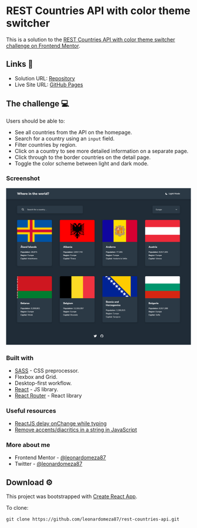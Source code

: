 # REST Countries API with color theme switcher

This is a solution to the [REST Countries API with color theme switcher challenge on Frontend Mentor](https://www.frontendmentor.io/challenges/rest-countries-api-with-color-theme-switcher-5cacc469fec04111f7b848ca).

## Links 🔗

- Solution URL: [Repository](https://github.com/leonardomeza87/rest-countries-api)
- Live Site URL: [GitHub Pages](https://leonardomeza87.github.io/rest-countries-api)

## The challenge 💻

Users should be able to:

- See all countries from the API on the homepage.
- Search for a country using an `input` field.
- Filter countries by region.
- Click on a country to see more detailed information on a separate page.
- Click through to the border countries on the detail page.
- Toggle the color scheme between light and dark mode.

### Screenshot

![Screenshot](./public/screenshot.png)

### Built with

- [SASS](https://sass-lang.com) - CSS preprocessor.
- Flexbox and Grid.
- Desktop-first workflow.
- [React](https://reactjs.org) - JS library.
- [React Router](https://reactrouter.com) - React library

### Useful resources

- [ReactJS delay onChange while typing](https://stackoverflow.com/questions/53071774/reactjs-delay-onchange-while-typing)
- [Remove accents/diacritics in a string in JavaScript](https://stackoverflow.com/questions/990904/remove-accents-diacritics-in-a-string-in-javascript)

### More about me

- Frontend Mentor - [@leonardomeza87](https://www.frontendmentor.io/profile/leonardomeza87)
- Twitter - [@leonardomeza87](https://www.twitter.com/leonardomeza87)

## Download ⚙️

This project was bootstrapped with [Create React App](https://github.com/facebook/create-react-app).

To clone:

```
git clone https://github.com/leonardomeza87/rest-countries-api.git
```
